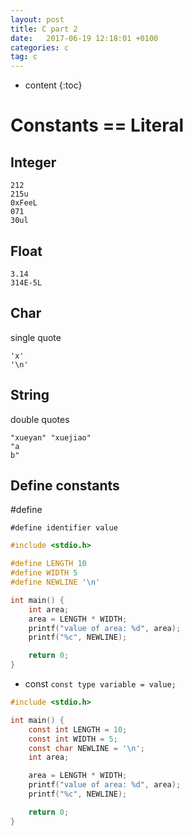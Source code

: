 ```yaml
---
layout: post
title: C part 2
date:   2017-06-19 12:18:01 +0100
categories: c
tag: c
---
```


* content
{:toc}

# Constants == Literal

## Integer
```
212
215u
0xFeeL
071
30ul
```
## Float
```
3.14
314E-5L
```
## Char
single quote
```
'x'
'\n'
```
## String
double quotes
```
"xueyan" "xuejiao"
"a
b"
```

## Define constants

#define

`#define identifier value`
```c
#include <stdio.h>

#define LENGTH 10
#define WIDTH 5
#define NEWLINE '\n'

int main() {
    int area;
    area = LENGTH * WIDTH;
    printf("value of area: %d", area);
    printf("%c", NEWLINE);

    return 0;
}
```
* const
`const type variable = value;`
```c
#include <stdio.h>

int main() {
    const int LENGTH = 10;
    const int WIDTH = 5;
    const char NEWLINE = '\n';
    int area;

    area = LENGTH * WIDTH;
    printf("value of area: %d", area);
    printf("%c", NEWLINE);

    return 0;
}
```
[jekyll]:      http://jekyllrb.com
[jekyll-gh]:   https://github.com/jekyll/jekyll
[jekyll-help]: https://github.com/jekyll/jekyll-help
